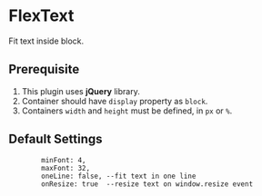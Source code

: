 # FlexText
Fit text inside block.


## Prerequisite 
1. This plugin uses <b>jQuery</b> library.
2. Container should have  <code>display</code> property as <code>block</code>.
3. Containers <code>width</code> and <code>height</code> must be defined, in <code>px</code> or <code>%</code>.

## Default Settings
            minFont: 4,         
            maxFont: 32,
            oneLine: false, --fit text in one line
            onResize: true  --resize text on window.resize event
